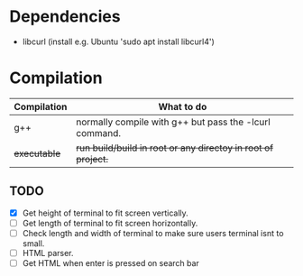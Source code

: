 # Dependencies
- libcurl (install e.g. Ubuntu 'sudo apt install libcurl4')

# Compilation
Compilation  | What to do
------------- | -------------
 g++ | normally compile with g++ but pass the -lcurl command.
~~executable~~  | ~~run build/build in root or any directoy in root of project.~~

## TODO
- [x] Get height of terminal to fit screen vertically.
- [ ] Get length of terminal to fit screen horizontally.
- [ ] Check length and width of terminal to make sure users terminal isnt to small.
- [ ] HTML parser.
- [ ] Get HTML when enter is pressed on search bar
